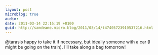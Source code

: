```yaml
---
layout: post
microblog: true
audio: 
date: 2011-03-14 22:16:19 +0100
guid: http://samdeane.micro.blog/2011/03/14/t47405723910537216.html
---
```

@tarasis happy to take it if necessary, but ideally someone with a car (I might be going on the train). I'll take along a bag tomorrow!
